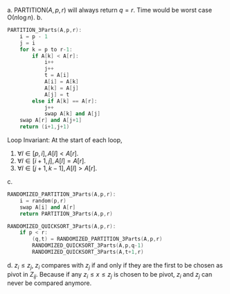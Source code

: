 a.
$\text{PARTITION}(A,p,r)$ will always return $q=r$. Time would be worst case $\text{O}(n\log n)$.
b.
```C++
PARTITION_3Parts(A,p,r):
    i = p - 1
    j = i
    for k = p to r-1:
        if A[k] < A[r]:
            i++
            j++
            t = A[i]
            A[i] = A[k]
            A[k] = A[j]
            A[j] = t
        else if A[k] == A[r]:
            j++
            swap A[k] and A[j]
    swap A[r] and A[j+1]
    return (i+1,j+1)
```
Loop Invariant:
At the start of each loop, 
1. $\forall l\in [p,i],A[l] < A[r]$.
2. $\forall l\in [i+1,j], A[l]=A[r]$.
3. $\forall l\in [j+1,k-1], A[l] > A[r]$.

c.
```C++
RANDOMIZED_PARTITION_3Parts(A,p,r):
    i = random(p,r)
    swap A[i] and A[r]
    return PARTITION_3Parts(A,p,r)

RANDOMIZED_QUICKSORT_3Parts(A,p,r):
    if p < r:
        (q,t) = RANDOMIZED_PARTITION_3Parts(A,p,r)
        RANDOMIZED_QUICKSORT_3Parts(A,p,q-1)
        RANDOMIZED_QUICKSORT_3Parts(A,t+1,r)
```
d.
$z_i \le z_j$, $z_i$ compares with $z_j$ if and only if they are the first to be chosen as pivot in $Z_{ij}$. Because if any $z_i\le x\le z_j$ is chosen to be pivot, $z_i$ and $z_j$ can never be compared anymore.




